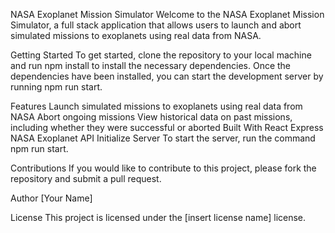 NASA Exoplanet Mission Simulator
Welcome to the NASA Exoplanet Mission Simulator, a full stack application that allows users to launch and abort simulated missions to exoplanets using real data from NASA.

Getting Started
To get started, clone the repository to your local machine and run npm install to install the necessary dependencies. Once the dependencies have been installed, you can start the development server by running npm run start.

Features
Launch simulated missions to exoplanets using real data from NASA
Abort ongoing missions
View historical data on past missions, including whether they were successful or aborted
Built With
React
Express
NASA Exoplanet API
Initialize Server
To start the server, run the command npm run start.

Contributions
If you would like to contribute to this project, please fork the repository and submit a pull request.

Author
[Your Name]

License
This project is licensed under the [insert license name] license.
